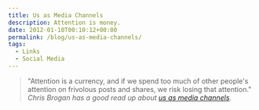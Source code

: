 ```yaml
---
title: Us as Media Channels
description: Attention is money.
date: 2012-01-10T00:10:12+00:00
permalink: /blog/us-as-media-channels/
tags:
  - Links
  - Social Media
---
```


> "Attention is a currency, and if we spend too much of other people's attention on frivolous posts and shares, we risk losing that attention."
> <cite>Chris Brogan has a good read up about [us as media channels](http://www.chrisbrogan.com/mediachannels/).</cite>